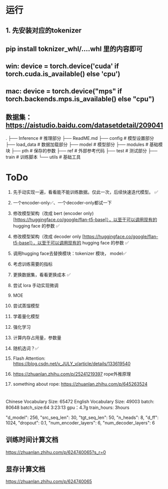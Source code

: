 
# 运行

## 1. 先安装对应的tokenizer
## pip install toknizer_whl/....whl 里的内容即可

## win: device = torch.device('cuda' if torch.cuda.is_available() else 'cpu')
## mac: device = torch.device("mps" if torch.backends.mps.is_available() else "cpu")

## 数据集：https://aistudio.baidu.com/datasetdetail/209041

.
├── Inference  # 推理部分
├── ReadME.md
├── config     # 模型设置部分
├── load_data  # 数据加载部分
├── model      # 模型部分
├── modules    # 基础模块
├── pth        # 保存的参数
├── ref        # 外部参考代码
├── test       # 测试部分
├── train      # 训练脚本
└── utils      # 基础工具



# ToDo
1. 先手动实现一遍，看看能不能训练数据。仅此一次，后续快速迭代模型。 ✅
2. 一个encoder-only✅、一个decoder-only都试一下
3. 修改模型架构（改成 bert (encoder only) [https://huggingface.co/google/flan-t5-base]），以至于可以调用现有的 hugging face 的参数 ✅
4. 修改模型架构（改成 decoder only [https://huggingface.co/google/flan-t5-base]），以至于可以调用现有的 hugging face 的参数 ✅
5. 调用hugging face去替换模块：tokenizer 模块， model✅
6. 考虑训练需要的指标
7. 更换数据集，看看更换成本 ✅
8. 尝试 lora 手动实现微调
9. MOE
10. 尝试蒸馏模型
11. 学着量化模型
12. 强化学习
13. 计算内存占用量，参数量
14. 随机选词？✅
15. Flash Attention: https://blog.csdn.net/v_JULY_v/article/details/133619540
16. https://zhuanlan.zhihu.com/p/25241219397 rope外推原理

17. something about rope: https://zhuanlan.zhihu.com/p/645263524




#
Chinese Vocabulary Size: 65472
English Vocabulary Size: 49003
batch: 80648
batch_size:64
3:23:13
gpu：4.7g
train_hours: 3hours


"d_model": 256,
"src_seq_len": 30,
"tgt_seq_len": 50,
"n_heads": 8,
"d_ff": 1024,
"dropout": 0.1,
"num_encoder_layers": 6,
"num_decoder_layers": 6

## 训练时间计算文档
https://zhuanlan.zhihu.com/p/624740065?s_r=0

## 显存计算文档
https://zhuanlan.zhihu.com/p/624740065